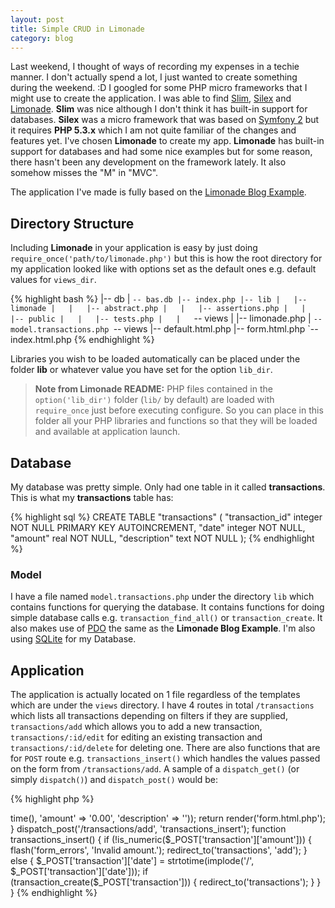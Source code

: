 ```yaml
--- 
layout: post
title: Simple CRUD in Limonade
category: blog
---
```


Last weekend, I thought of ways of recording my expenses in a techie manner. I don't actually spend a lot, I just wanted to create something during the weekend. :D I googled for some PHP micro frameworks that I might use to create the application. I was able to find [Slim](http://www.slimframework.com/), [Silex](http://silex.sensiolabs.org/) and [Limonade](http://www.limonade-php.net/). **Slim** was nice although I don't think it has built-in support for databases. **Silex** was a micro framework that was based on [Symfony 2](http://symfony.com/) but it requires **PHP 5.3.x** which I am not quite familiar of the changes and features yet. I've chosen **Limonade** to create my app. **Limonade** has built-in support for databases and had some nice examples but for some reason, there hasn't been any development on the framework lately. It also somehow misses the "M" in "MVC".

The application I've made is fully based on the [Limonade Blog Example](github.com/sofadesign/limonade-blog-example).

## Directory Structure

Including **Limonade** in your application is easy by just doing `require_once('path/to/limonade.php')` but this is how the root directory for my application looked like with options set as the default ones e.g. default values for `views_dir`.

{% highlight bash %}
|-- db
|   `-- bas.db
|-- index.php
|-- lib
|   |-- limonade
|   |   |-- abstract.php
|   |   |-- assertions.php
|   |   |-- public
|   |   |-- tests.php
|   |   `-- views
|   |-- limonade.php
|   `-- model.transactions.php
`-- views
    |-- default.html.php
    |-- form.html.php
    `-- index.html.php
{% endhighlight %}

Libraries you wish to be loaded automatically can be placed under the folder **lib** or whatever value you have set for the option `lib_dir`.

> **Note from Limonade README:** PHP files contained in the `option('lib_dir')` folder (`lib/` by default) are loaded with `require_once` just before executing configure. So you can place in this folder all your PHP libraries and functions so that they will be loaded and available at application launch.

## Database

My database was pretty simple. Only had one table in it called **transactions**. This is what my **transactions** table has:

{% highlight sql %}
CREATE TABLE "transactions" (
  "transaction_id" integer NOT NULL PRIMARY KEY AUTOINCREMENT,
  "date" integer NOT NULL,
  "amount" real NOT NULL,
  "description" text NOT NULL
);
{% endhighlight %}

### Model

I have a file named `model.transactions.php` under the directory `lib` which contains functions for querying the database. It contains functions for doing simple database calls e.g. `transaction_find_all()` or `transaction_create`. It also makes use of [PDO](http://php.net/pdo) the same as the **Limonade Blog Example**. I'm also using [SQLite](http://sqlite.org/) for my Database.

## Application

The application is actually located on 1 file regardless of the templates which are under the `views` directory. I have 4 routes in total `/transactions` which lists all transactions depending on filters if they are supplied, `transactions/add` which allows you to add a new transaction, `transactions/:id/edit` for editing an existing transaction and `transactions/:id/delete` for deleting one. There are also functions that are for `POST` route e.g. `transactions_insert()` which handles the values passed on the form from `/transactions/add`. A sample of a `dispatch_get()` (or simply `dispatch()`) and `dispatch_post()` would be:

{% highlight php %}
<?php
dispatch('/transactions/add', 'transactions_add');
  function transactions_add() {
    // Set defaults
    set('transaction', array('date' => time(), 'amount' => '0.00', 'description' => ''));
    return render('form.html.php');
  }

dispatch_post('/transactions/add', 'transactions_insert');
  function transactions_insert() {
    if (!is_numeric($_POST['transaction']['amount'])) {
      flash('form_errors', 'Invalid amount.');
      redirect_to('transactions', 'add');
    }
    else {
      $_POST['transaction']['date'] = strtotime(implode('/', $_POST['transaction']['date']));

      if (transaction_create($_POST['transaction'])) {
        redirect_to('transactions');
      }
    }
  }
{% endhighlight %}
